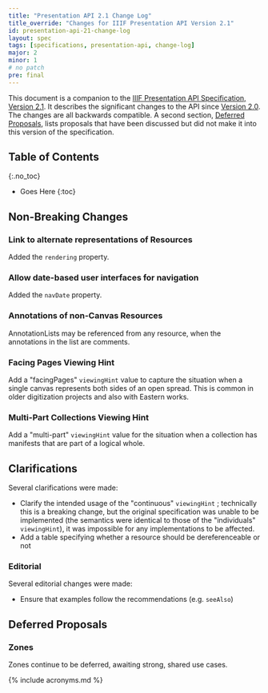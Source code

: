 ```yaml
---
title: "Presentation API 2.1 Change Log"
title_override: "Changes for IIIF Presentation API Version 2.1"
id: presentation-api-21-change-log
layout: spec
tags: [specifications, presentation-api, change-log]
major: 2
minor: 1
# no patch
pre: final
---
```


This document is a companion to the [IIIF Presentation API Specification, Version 2.1][prezi-api]. It describes the significant changes to the API since [Version 2.0][prezi-api-20]. The changes are all backwards compatible. A second section, [Deferred Proposals][deferred-proposals], lists proposals that have been discussed but did not make it into this version of the specification.


## Table of Contents
{:.no_toc}

* Goes Here
{:toc}

## Non-Breaking Changes

### Link to alternate representations of Resources

Added the `rendering` property.

### Allow date-based user interfaces for navigation

Added the `navDate` property.

### Annotations of non-Canvas Resources

AnnotationLists may be referenced from any resource, when the annotations in the list are comments.

### Facing Pages Viewing Hint

Add a "facingPages" `viewingHint` value to capture the situation when a single canvas represents both sides of an open spread.  This is common in older digitization projects and also with Eastern works.

### Multi-Part Collections Viewing Hint

Add a "multi-part" `viewingHint` value for the situation when a collection has manifests that are part of a logical whole.


## Clarifications

Several clarifications were made:

* Clarify the intended usage of the "continuous" `viewingHint` ; technically this is a breaking change, but the original specification was unable to be implemented (the semantics were identical to those of the "individuals" `viewingHint`), it was impossible for any implementations to be affected.
* Add a table specifying whether a resource should be dereferenceable or not

### Editorial

Several editorial changes were made:

* Ensure that examples follow the recommendations (e.g. `seeAlso`)


## Deferred Proposals

### Zones

Zones continue to be deferred, awaiting strong, shared use cases.



[deferred-proposals]: #deferred-proposals "Presentation API 2.1 Deferred Proposals"
[other-changes]: #other-changes "Presentation API 2.1 Non-Breaking Changes"
[prezi-api]: /api/presentation/2.1/ "Presentation API 2.1"
[prezi-api-20]: /api/presentation/2.0/ "Presentation API 2.0"
[prezi-api-10]: /api/metadata/1.0/ "Metadata API 1.0"


{% include acronyms.md %}
